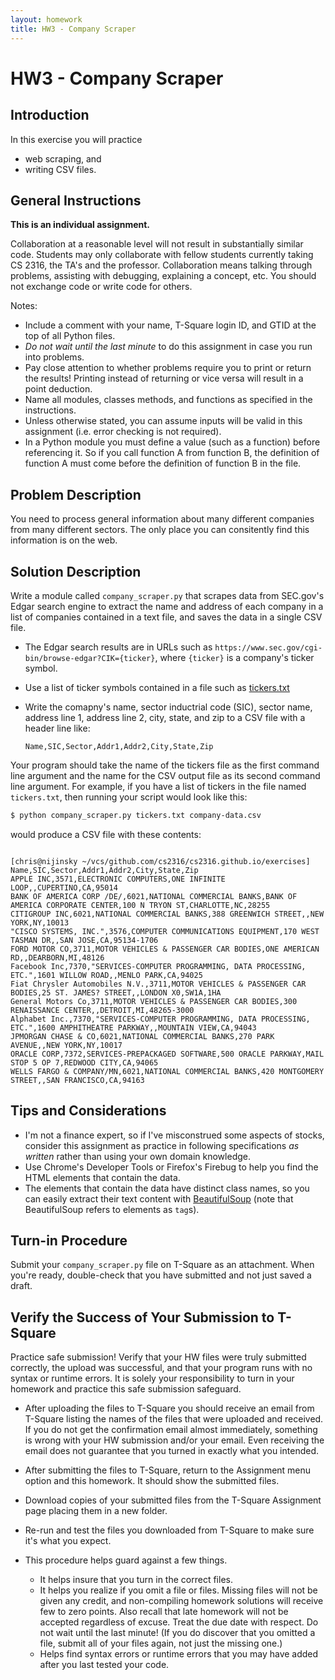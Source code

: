 ```yaml
---
layout: homework
title: HW3 - Company Scraper
---
```


# HW3 - Company Scraper

## Introduction

In this exercise you will practice

- web scraping, and
- writing CSV files.

## General Instructions

**This is an individual assignment.**

Collaboration at a reasonable level will not result in substantially similar code. Students may only collaborate with fellow students currently taking CS 2316, the TA's and the professor. Collaboration means talking through problems, assisting with debugging, explaining a concept, etc. You should not exchange code or write code for others.

Notes:

- Include a comment with your name, T-Square login ID, and GTID at the top of all Python files.
- *Do not wait until the last minute* to do this assignment in case you run into problems.
- Pay close attention to whether problems require you to print or return the results! Printing instead of returning or vice versa will result in a point deduction.
- Name all modules, classes methods, and functions as specified in the instructions.
- Unless otherwise stated, you can assume inputs will be valid in this assignment (i.e. error checking is not required).
- In a Python module you must define a value (such as a function) before referencing it. So if you call function A from function B, the definition of function A must come before the definition of function B in the file.

## Problem Description

You need to process general information about many different companies from many different sectors. The only place you can consitently find this information is on the web.

## Solution Description

Write a module called `company_scraper.py` that scrapes data from SEC.gov's Edgar search engine to extract the name and address of each company in a list of companies contained in a text file, and saves the data in a single CSV file.

- The Edgar search results are in URLs such as `https://www.sec.gov/cgi-bin/browse-edgar?CIK={ticker}`, where `{ticker}` is a company's ticker symbol.
- Use a list of ticker symbols contained in a file such as [tickers.txt](tickers.txt)
- Write the comapny's name, sector inductrial code (SIC), sector name, address line 1, address line 2, city, state, and zip to a CSV file with a header line like:

  `Name,SIC,Sector,Addr1,Addr2,City,State,Zip`

Your program should take the name of the tickers file as the first command line argument and the name for the CSV output file as its second command line argument. For example, if you have a list of tickers in the file named `tickers.txt`, then running your script would look like this:

```sh
$ python company_scraper.py tickers.txt company-data.csv
```

would produce a CSV file with these contents:

```

[chris@nijinsky ~/vcs/github.com/cs2316/cs2316.github.io/exercises]
Name,SIC,Sector,Addr1,Addr2,City,State,Zip
APPLE INC,3571,ELECTRONIC COMPUTERS,ONE INFINITE LOOP,,CUPERTINO,CA,95014
BANK OF AMERICA CORP /DE/,6021,NATIONAL COMMERCIAL BANKS,BANK OF AMERICA CORPORATE CENTER,100 N TRYON ST,CHARLOTTE,NC,28255
CITIGROUP INC,6021,NATIONAL COMMERCIAL BANKS,388 GREENWICH STREET,,NEW YORK,NY,10013
"CISCO SYSTEMS, INC.",3576,COMPUTER COMMUNICATIONS EQUIPMENT,170 WEST TASMAN DR,,SAN JOSE,CA,95134-1706
FORD MOTOR CO,3711,MOTOR VEHICLES & PASSENGER CAR BODIES,ONE AMERICAN RD,,DEARBORN,MI,48126
Facebook Inc,7370,"SERVICES-COMPUTER PROGRAMMING, DATA PROCESSING, ETC.",1601 WILLOW ROAD,,MENLO PARK,CA,94025
Fiat Chrysler Automobiles N.V.,3711,MOTOR VEHICLES & PASSENGER CAR BODIES,25 ST. JAMES? STREET,,LONDON X0,SW1A,1HA
General Motors Co,3711,MOTOR VEHICLES & PASSENGER CAR BODIES,300 RENAISSANCE CENTER,,DETROIT,MI,48265-3000
Alphabet Inc.,7370,"SERVICES-COMPUTER PROGRAMMING, DATA PROCESSING, ETC.",1600 AMPHITHEATRE PARKWAY,,MOUNTAIN VIEW,CA,94043
JPMORGAN CHASE & CO,6021,NATIONAL COMMERCIAL BANKS,270 PARK AVENUE,,NEW YORK,NY,10017
ORACLE CORP,7372,SERVICES-PREPACKAGED SOFTWARE,500 ORACLE PARKWAY,MAIL STOP 5 OP 7,REDWOOD CITY,CA,94065
WELLS FARGO & COMPANY/MN,6021,NATIONAL COMMERCIAL BANKS,420 MONTGOMERY STREET,,SAN FRANCISCO,CA,94163
```

## Tips and Considerations

- I'm not a finance expert, so if I've misconstrued some aspects of stocks, consider this assignment as practice in following specifications *as written* rather than using your own domain knowledge.
- Use Chrome's Developer Tools or Firefox's Firebug to help you find the HTML elements that contain the data.
- The elements that contain the data have distinct class names, so you can easily extract their text content with [BeautifulSoup](https://www.crummy.com/software/BeautifulSoup/bs4/doc/) (note that BeautifulSoup refers to elements as `tag`s).

## Turn-in Procedure

Submit your `company_scraper.py` file on T-Square as an attachment.  When you're ready, double-check that you have submitted and not just saved a draft.

## Verify the Success of Your Submission to T-Square

Practice safe submission! Verify that your HW files were truly submitted correctly, the upload was successful, and that your program runs with no syntax or runtime errors. It is solely your responsibility to turn in your homework and practice this safe submission safeguard.

- After uploading the files to T-Square you should receive an email from T-Square listing the names of the files that were uploaded and received. If you do not get the confirmation email almost immediately, something is wrong with your HW submission and/or your email. Even receiving the email does not guarantee that you turned in exactly what you intended.
- After submitting the files to T-Square, return to the Assignment menu option and this homework. It should show the submitted files.
- Download copies of your submitted files from the T-Square Assignment page placing them in a new folder.
- Re-run and test the files you downloaded from T-Square to make sure it's what you expect.
- This procedure helps guard against a few things.

    - It helps insure that you turn in the correct files.
    - It helps you realize if you omit a file or files. Missing files will not be given any credit, and non-compiling homework solutions will receive few to zero points. Also recall that late homework will not be accepted regardless of excuse. Treat the due date with respect.  Do not wait until the last minute!
(If you do discover that you omitted a file, submit all of your files again, not just the missing one.)
    - Helps find syntax errors or runtime errors that you may have added after you last tested your code.
